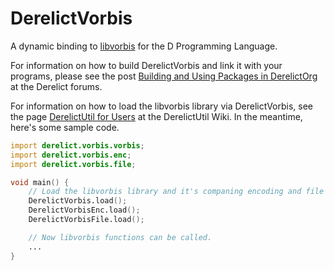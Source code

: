 DerelictVorbis
==========

A dynamic binding to [libvorbis][1] for the D Programming Language.

For information on how to build DerelictVorbis and link it with your programs, please see the post [Building and Using Packages in DerelictOrg][1] at the Derelict forums.

For information on how to load the libvorbis library via DerelictVorbis, see the page [DerelictUtil for Users][2] at the DerelictUtil Wiki. In the meantime, here's some sample code.

```D
import derelict.vorbis.vorbis;
import derelict.vorbis.enc;
import derelict.vorbis.file;

void main() {
    // Load the libvorbis library and it's companing encoding and file libaries.
    DerelictVorbis.load();
    DerelictVorbisEnc.load();
    DerelictVorbisFile.load();

    // Now libvorbis functions can be called.
    ...
}
```

[1]: http://xiph.org/vorbis/
[2]: http://dblog.aldacron.net/forum/index.php?topic=841.0
[3]: https://github.com/DerelictOrg/DerelictUtil/wiki/DerelictUtil-for-Users
